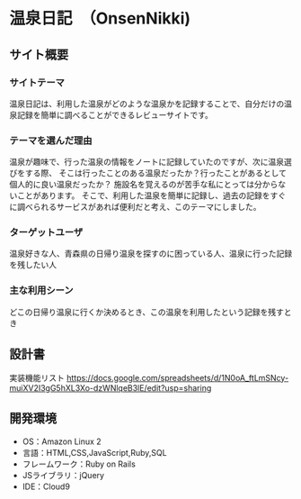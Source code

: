 # 温泉日記　（OnsenNikki)

## サイト概要

### サイトテーマ
温泉日記は、利用した温泉がどのような温泉かを記録することで、自分だけの温泉記録を簡単に調べることができるレビューサイトです。

### テーマを選んだ理由
温泉が趣味で、行った温泉の情報をノートに記録していたのですが、次に温泉選びをする際、
そこは行ったことのある温泉だったか？行ったことがあるとして個人的に良い温泉だったか？ 施設名を覚えるのが苦手な私にとっては分からないことがあります。
そこで、利用した温泉を簡単に記録し、過去の記録をすぐに調べられるサービスがあれば便利だと考え、このテーマにしました。

### ターゲットユーザ
温泉好きな人、青森県の日帰り温泉を探すのに困っている人、温泉に行った記録を残したい人

### 主な利用シーン
どこの日帰り温泉に行くか決めるとき、この温泉を利用したという記録を残すとき

## 設計書
実装機能リスト https://docs.google.com/spreadsheets/d/1N0oA_ftLmSNcy-muiXV2I3gG5hXL3Xo-dzWNlqeB3lE/edit?usp=sharing

## 開発環境
- OS：Amazon Linux 2
- 言語：HTML,CSS,JavaScript,Ruby,SQL
- フレームワーク：Ruby on Rails
- JSライブラリ：jQuery
- IDE：Cloud9

